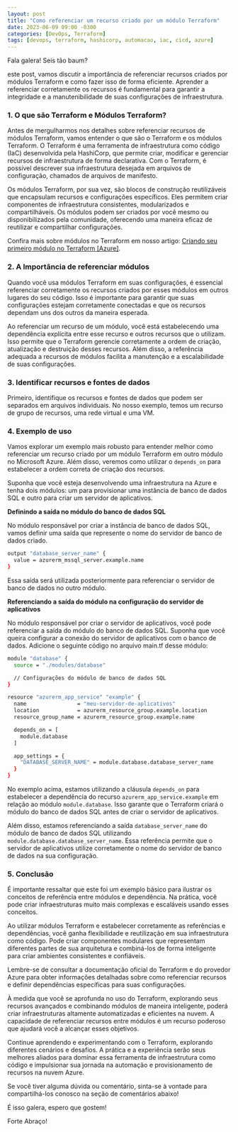 ```yaml
---
layout: post
title: "Como referenciar um recurso criado por um módulo Terraform"
date: 2023-06-09 09:00 -0300
categories: [DevOps, Terraform]
tags: [devops, terraform, hashicorp, automacao, iac, cicd, azure]
---
```


Fala galera! Seis tão baum?

este post, vamos discutir a importância de referenciar recursos criados por módulos Terraform e como fazer isso de forma eficiente. Aprender a referenciar corretamente os recursos é fundamental para garantir a integridade e a manutenibilidade de suas configurações de infraestrutura.

### **1. O que são Terraform e Módulos Terraform?**

Antes de mergulharmos nos detalhes sobre referenciar recursos de módulos Terraform, vamos entender o que são o Terraform e os módulos Terraform. O Terraform é uma ferramenta de infraestrutura como código (IaC) desenvolvida pela HashiCorp, que permite criar, modificar e gerenciar recursos de infraestrutura de forma declarativa. Com o Terraform, é possível descrever sua infraestrutura desejada em arquivos de configuração, chamados de arquivos de manifesto.

Os módulos Terraform, por sua vez, são blocos de construção reutilizáveis que encapsulam recursos e configurações específicos. Eles permitem criar componentes de infraestrutura consistentes, modularizados e compartilháveis. Os módulos podem ser criados por você mesmo ou disponibilizados pela comunidade, oferecendo uma maneira eficaz de reutilizar e compartilhar configurações.

Confira mais sobre módulos no Terraform em nosso artigo: <a href="https://unicast.com.br/posts/criando-seu-primeiro-modulo-no-terraform-azure/" target="_blank">Criando seu primeiro módulo no Terraform [Azure]</a>.

### **2. A Importância de referenciar módulos**

Quando você usa módulos Terraform em suas configurações, é essencial referenciar corretamente os recursos criados por esses módulos em outros lugares do seu código. Isso é importante para garantir que suas configurações estejam corretamente conectadas e que os recursos dependam uns dos outros da maneira esperada.

Ao referenciar um recurso de um módulo, você está estabelecendo uma dependência explícita entre esse recurso e outros recursos que o utilizam. Isso permite que o Terraform gerencie corretamente a ordem de criação, atualização e destruição desses recursos. Além disso, a referência adequada a recursos de módulos facilita a manutenção e a escalabilidade de suas configurações.

### **3. Identificar recursos e fontes de dados**

Primeiro, identifique os recursos e fontes de dados que podem ser separados em arquivos individuais. No nosso exemplo, temos um recurso de grupo de recursos, uma rede virtual e uma VM.

### **4. Exemplo de uso**

Vamos explorar um exemplo mais robusto para entender melhor como referenciar um recurso criado por um módulo Terraform em outro módulo no Microsoft Azure. Além disso, veremos como utilizar o `depends_on` para estabelecer a ordem correta de criação dos recursos.

Suponha que você esteja desenvolvendo uma infraestrutura na Azure e tenha dois módulos: um para provisionar uma instância de banco de dados SQL e outro para criar um servidor de aplicativos.

**Definindo a saída no módulo do banco de dados SQL**

No módulo responsável por criar a instância de banco de dados SQL, vamos definir uma saída que represente o nome do servidor de banco de dados criado. 

````bash
output "database_server_name" {
  value = azurerm_mssql_server.example.name
}
````

Essa saída será utilizada posteriormente para referenciar o servidor de banco de dados no outro módulo.

**Referenciando a saída do módulo na configuração do servidor de aplicativos**

No módulo responsável por criar o servidor de aplicativos, você pode referenciar a saída do módulo do banco de dados SQL. Suponha que você queira configurar a conexão do servidor de aplicativos com o banco de dados. Adicione o seguinte código no arquivo main.tf desse módulo:

````bash
module "database" {
  source = "./modules/database"

  // Configurações do módulo de banco de dados SQL
}

resource "azurerm_app_service" "example" {
  name                = "meu-servidor-de-aplicativos"
  location            = azurerm_resource_group.example.location
  resource_group_name = azurerm_resource_group.example.name

  depends_on = [
    module.database
  ]

  app_settings = {
    "DATABASE_SERVER_NAME" = module.database.database_server_name
  }
}
````

No exemplo acima, estamos utilizando a cláusula `depends_on` para estabelecer a dependência do recurso `azurerm_app_service.example` em relação ao módulo `module.database`. Isso garante que o Terraform criará o módulo do banco de dados SQL antes de criar o servidor de aplicativos.

Além disso, estamos referenciando a saída `database_server_name` do módulo de banco de dados SQL utilizando `module.database.database_server_name`. Essa referência permite que o servidor de aplicativos utilize corretamente o nome do servidor de banco de dados na sua configuração.

### **5. Conclusão**

É importante ressaltar que este foi um exemplo básico para ilustrar os conceitos de referência entre módulos e dependência. Na prática, você pode criar infraestruturas muito mais complexas e escaláveis usando esses conceitos.

Ao utilizar módulos Terraform e estabelecer corretamente as referências e dependências, você ganha flexibilidade e reutilização em sua infraestrutura como código. Pode criar componentes modulares que representam diferentes partes de sua arquitetura e combiná-los de forma inteligente para criar ambientes consistentes e confiáveis.

Lembre-se de consultar a documentação oficial do Terraform e do provedor Azure para obter informações detalhadas sobre como referenciar recursos e definir dependências específicas para suas configurações.

À medida que você se aprofunda no uso do Terraform, explorando seus recursos avançados e combinando módulos de maneira inteligente, poderá criar infraestruturas altamente automatizadas e eficientes na nuvem. A capacidade de referenciar recursos entre módulos é um recurso poderoso que ajudará você a alcançar esses objetivos.

Continue aprendendo e experimentando com o Terraform, explorando diferentes cenários e desafios. A prática e a experiência serão seus melhores aliados para dominar essa ferramenta de infraestrutura como código e impulsionar sua jornada na automação e provisionamento de recursos na nuvem Azure.

Se você tiver alguma dúvida ou comentário, sinta-se à vontade para compartilhá-los conosco na seção de comentários abaixo!

É isso galera, espero que gostem!

Forte Abraço!
